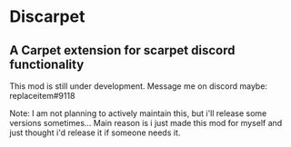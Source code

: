 # Discarpet
## A Carpet extension for scarpet discord functionality

This mod is still under development.
Message me on discord maybe: replaceitem#9118


Note: I am not planning to actively maintain this, but i'll release some versions sometimes...
Main reason is i just made this mod for myself and just thought i'd release it if someone needs it.